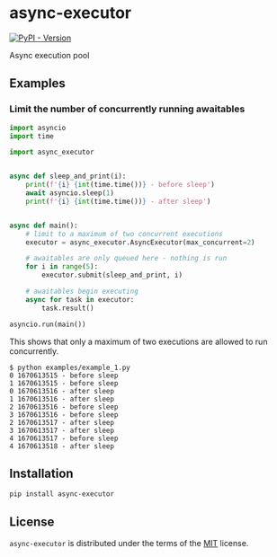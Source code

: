 # async-executor
[![PyPI - Version](https://img.shields.io/pypi/v/async-executor.svg)](https://pypi.org/project/async-executor)

Async execution pool

## Examples
### Limit the number of concurrently running awaitables
```python
import asyncio
import time

import async_executor


async def sleep_and_print(i):
    print(f'{i} {int(time.time())} - before sleep')
    await asyncio.sleep(1)
    print(f'{i} {int(time.time())} - after sleep')


async def main():
    # limit to a maximum of two concurrent executions
    executor = async_executor.AsyncExecutor(max_concurrent=2)

    # awaitables are only queued here - nothing is run
    for i in range(5):
        executor.submit(sleep_and_print, i)

    # awaitables begin executing
    async for task in executor:
        task.result()

asyncio.run(main())
```

This shows that only a maximum of two executions are allowed to run concurrently.
```
$ python examples/example_1.py
0 1670613515 - before sleep
1 1670613515 - before sleep
0 1670613516 - after sleep
1 1670613516 - after sleep
2 1670613516 - before sleep
3 1670613516 - before sleep
2 1670613517 - after sleep
3 1670613517 - after sleep
4 1670613517 - before sleep
4 1670613518 - after sleep
```

## Installation

```console
pip install async-executor
```

## License

`async-executor` is distributed under the terms of the [MIT](https://spdx.org/licenses/MIT.html) license.
